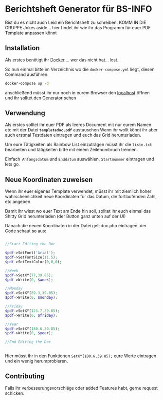 # Berichtsheft Generator für BS-INFO

Bist du es nicht auch Leid ein Berichtsheft zu schreiben. KOMM IN DIE GRUPPE
Jokes aside... hier findet ihr wie ihr das Programm für euer PDF Template anpassen könnt

## Installation

Als erstes benötigt ihr [Docker](https://docs.docker.com/get-docker/).... wer das nicht hat... lost.

So nun einmal bitte im Verzeichnis wo die `docker-compose.yml` liegt, diesen Command ausführen:
```bash
docker-compose up -d
```

anschließend müsst ihr nur noch in eurem Browser den [localhost](http://localhost) öffnen und ihr solltet den 
Generator sehen

## Verwendung

Als erstes solltet ihr euer PDF als leeres Document mit nur eurem Namen etc mit der Datei **`templatedoc.pdf`** austauschen
Wenn ihr wollt könnt ihr aber auch erstmal Testdaten eintragen und euch das Grid herunterladen. 

Um eure Tätigkeiten als Rainbow List einzuträgen müsst ihr die `liste.txt` bearbeiten
und tätigkeiten bitte mit einem Zeilenumbruch trennen.

Einfach` Anfangsdatum` und `Enddatum` auswählen, `Startnummer` eintragen und lets go.

## Neue Koordinaten zuweisen

Wenn ihr euer eigenes Template verwendet, müsst ihr mit ziemlich hoher wahrscheinlichkeit neue Koordinaten
für das Datum, die fortlaufenden Zahl, etc angeben.

Damit ihr wisst wo euer Text am Ende hin soll, solltet ihr euch einmal das Shitty Grid herunterladen (der Button ganz unten auf der UI)


Danach die neuen Koordinaten in der Datei get-doc.php eintragen, der Code schaut so aus:

```php 

//Start Editing the Doc

$pdf->SetFont('Arial');
$pdf->SetFontSize(11.5);
$pdf->SetTextColor(0,0,0);

//Week
$pdf->SetXY(77,39.85);
$pdf->Write(0, $week);

//Monday
$pdf->SetXY(89.3,39.85);
$pdf->Write(0, $monday);

//Friday
$pdf->SetXY(123.7,39.85);
$pdf->Write(0, $friday);

//Year
$pdf->SetXY(180.6,39.85);
$pdf->Write(0, $year);

//End Editing the Doc
    
```

Hier müsst ihr in den Funktionen `SetXY(180.6,39.85);` eure Werte eintragen und ein wenig herumprobieren.


## Contributing
Falls ihr verbesserungsvorschläge oder added Features habt, gerne request schicken.